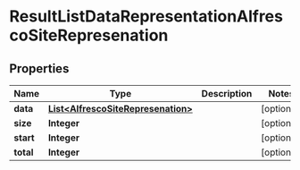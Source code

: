 # ResultListDataRepresentationAlfrescoSiteRepresenation

## Properties
Name | Type | Description | Notes
------------ | ------------- | ------------- | -------------
**data** | [**List&lt;AlfrescoSiteRepresenation&gt;**](AlfrescoSiteRepresenation.md) |  |  [optional]
**size** | **Integer** |  |  [optional]
**start** | **Integer** |  |  [optional]
**total** | **Integer** |  |  [optional]
